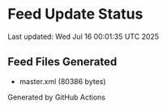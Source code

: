 # Feed Update Status
Last updated: Wed Jul 16 00:01:35 UTC 2025

## Feed Files Generated
- master.xml (80386 bytes)

Generated by GitHub Actions
